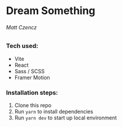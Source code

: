 # Dream Something
###### Matt Czencz

### Tech used:
- Vite
- React
- Sass / SCSS
- Framer Motion

### Installation steps:

1. Clone this repo
2. Run `yarn` to install dependencies
3. Run `yarn dev` to start up local environment
